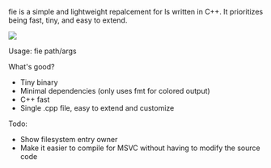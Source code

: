 fie is a simple and lightweight repalcement for ls written in C++. It prioritizes being fast, tiny, and easy to extend.

![](https://i.imgur.com/8CGJwbo.png)

Usage: fie path/args

What's good?
- Tiny binary
- Minimal dependencies (only uses fmt for colored output)
- C++ fast
- Single .cpp file, easy to extend and customize

Todo: 
  - Show filesystem entry owner
  - Make it easier to compile for MSVC without having to modify the source code
